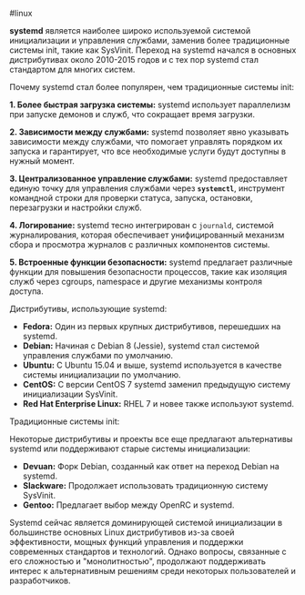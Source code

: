 #linux 

**systemd** является наиболее широко используемой системой инициализации и управления службами, заменив более традиционные системы init, такие как SysVinit. Переход на systemd начался в основных дистрибутивах около 2010-2015 годов и с тех пор systemd стал стандартом для многих систем.

Почему systemd стал более популярен, чем традиционные системы init:

**1. Более быстрая загрузка системы:** systemd использует параллелизм при запуске демонов и служб, что сокращает время загрузки.

**2. Зависимости между службами:** systemd позволяет явно указывать зависимости между службами, что помогает управлять порядком их запуска и гарантирует, что все необходимые услуги будут доступны в нужный момент.

**3. Централизованное управление службами:** systemd предоставляет единую точку для управления службами через **`systemctl`**, инструмент командной строки для проверки статуса, запуска, остановки, перезагрузки и настройки служб.

**4. Логирование:** systemd тесно интегрирован с `journald`, системой журналирования, которая обеспечивает унифицированный механизм сбора и просмотра журналов с различных компонентов системы.

**5. Встроенные функции безопасности:** systemd предлагает различные функции для повышения безопасности процессов, такие как изоляция служб через cgroups, namespace и другие механизмы контроля доступа.

Дистрибутивы, использующие systemd:

- **Fedora:** Один из первых крупных дистрибутивов, перешедших на systemd.
- **Debian:** Начиная с Debian 8 (Jessie), systemd стал системой управления службами по умолчанию.
- **Ubuntu:** С Ubuntu 15.04 и выше, systemd используется в качестве системы инициализации по умолчанию.
- **CentOS:** С версии CentOS 7 systemd заменил предыдущую систему инициализации SysVinit.
- **Red Hat Enterprise Linux:** RHEL 7 и новее также используют systemd.

Традиционные системы init:

Некоторые дистрибутивы и проекты все еще предлагают альтернативы systemd или поддерживают старые системы инициализации:

- **Devuan:** Форк Debian, созданный как ответ на переход Debian на systemd.
- **Slackware:** Продолжает использовать традиционную систему SysVinit.
- **Gentoo:** Предлагает выбор между OpenRC и systemd.

Systemd сейчас является доминирующей системой инициализации в большинстве основных Linux дистрибутивов из-за своей эффективности, мощных функций управления и поддержки современных стандартов и технологий. Однако вопросы, связанные с его сложностью и "монолитностью", продолжают поддерживать интерес к альтернативным решениям среди некоторых пользователей и разработчиков.